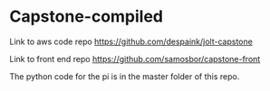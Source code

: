 # Capstone-compiled

Link to aws code repo
https://github.com/despaink/jolt-capstone

Link to front end repo
https://github.com/samosbor/capstone-front

The python code for the pi is in the master folder of this repo.
